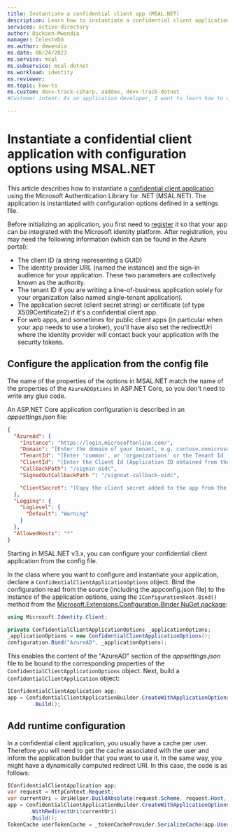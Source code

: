 ```yaml
---
title: Instantiate a confidential client app (MSAL.NET)
description: Learn how to instantiate a confidential client application with configuration options using the Microsoft Authentication Library for .NET (MSAL.NET).
services: active-directory
author: Dickson-Mwendia
manager: CelesteDG
ms.author: dmwendia
ms.date: 08/24/2023
ms.service: msal
ms.subservice: msal-dotnet
ms.workload: identity
ms.reviewer:
ms.topic: how-to
ms.custom: devx-track-csharp, aaddev, devx-track-dotnet
#Customer intent: As an application developer, I want to learn how to use application config options so I can instantiate a confidential client app.

---
```


# Instantiate a confidential client application with configuration options using MSAL.NET

This article describes how to instantiate a [confidential client application](/azure/active-directory/develop/msal-client-applications) using the Microsoft Authentication Library for .NET (MSAL.NET).  The application is instantiated with configuration options defined in a settings file.

Before initializing an application, you first need to [register](/azure/active-directory/develop/quickstart-register-app) it so that your app can be integrated with the Microsoft identity platform. After registration, you may need the following information (which can be found in the Azure portal):

- The client ID (a string representing a GUID)
- The identity provider URL (named the instance) and the sign-in audience for your application. These two parameters are collectively known as the authority.
- The tenant ID if you are writing a line-of-business application solely for your organization (also named single-tenant application).
- The application secret (client secret string) or certificate (of type X509Certificate2) if it's a confidential client app.
- For web apps, and sometimes for public client apps (in particular when your app needs to use a broker), you'll have also set the redirectUri where the identity provider will contact back your application with the security tokens.

## Configure the application from the config file
The name of the properties of the options in MSAL.NET match the name of the properties of the `AzureADOptions` in ASP.NET Core, so you don't need to write any glue code.

An ASP.NET Core application configuration is described in an *appsettings.json* file:

```json
{
  "AzureAd": {
    "Instance": "https://login.microsoftonline.com/",
    "Domain": "[Enter the domain of your tenant, e.g. contoso.onmicrosoft.com]",
    "TenantId": "[Enter 'common', or 'organizations' or the Tenant Id (Obtained from the Azure portal. Select 'Endpoints' from the 'App registrations' blade and use the GUID in any of the URLs), e.g. aaaabbbb-0000-cccc-1111-dddd2222eeee]",
    "ClientId": "[Enter the Client Id (Application ID obtained from the Azure portal), e.g. 00001111-aaaa-2222-bbbb-3333cccc4444]",
    "CallbackPath": "/signin-oidc",
    "SignedOutCallbackPath ": "/signout-callback-oidc",

    "ClientSecret": "[Copy the client secret added to the app from the Azure portal]"
  },
  "Logging": {
    "LogLevel": {
      "Default": "Warning"
    }
  },
  "AllowedHosts": "*"
}
```

Starting in MSAL.NET v3.x, you can configure your confidential client application from the config file.

In the class where you want to configure and instantiate your application, declare a `ConfidentialClientApplicationOptions` object.  Bind the configuration read from the source (including the appconfig.json file) to the instance of the application options, using the `IConfigurationRoot.Bind()` method from the [Microsoft.Extensions.Configuration.Binder NuGet package](https://www.nuget.org/packages/Microsoft.Extensions.Configuration.Binder):

```csharp
using Microsoft.Identity.Client;

private ConfidentialClientApplicationOptions _applicationOptions;
_applicationOptions = new ConfidentialClientApplicationOptions();
configuration.Bind("AzureAD", _applicationOptions);
```

This enables the content of the "AzureAD" section of the *appsettings.json* file to be bound to the corresponding properties of the `ConfidentialClientApplicationOptions` object.  Next, build a `ConfidentialClientApplication` object:

```csharp
IConfidentialClientApplication app;
app = ConfidentialClientApplicationBuilder.CreateWithApplicationOptions(_applicationOptions)
        .Build();
```

## Add runtime configuration
In a confidential client application, you usually have a cache per user. Therefore you will need to get the cache associated with the user and inform the application builder that you want to use it. In the same way, you might have a dynamically computed redirect URI. In this case, the code is as follows:

```csharp
IConfidentialClientApplication app;
var request = httpContext.Request;
var currentUri = UriHelper.BuildAbsolute(request.Scheme, request.Host, request.PathBase, _azureAdOptions.CallbackPath ?? string.Empty);
app = ConfidentialClientApplicationBuilder.CreateWithApplicationOptions(_applicationOptions)
       .WithRedirectUri(currentUri)
       .Build();
TokenCache userTokenCache = _tokenCacheProvider.SerializeCache(app.UserTokenCache,httpContext, claimsPrincipal);
```
